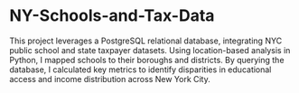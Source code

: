 # NY-Schools-and-Tax-Data
This project leverages a PostgreSQL relational database, integrating NYC public school and state taxpayer datasets. Using location-based analysis in Python, I mapped schools to their boroughs and districts. By querying the database, I calculated key metrics to identify disparities in educational access and income distribution across New York City.
